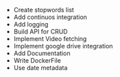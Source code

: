 - Create stopwords list
- Add continuos integration
- Add logging
- Build API for CRUD
- Implement Video fetching
- Implement google drive integration
- Add Documentation
- Write DockerFile
- Use date metadata
